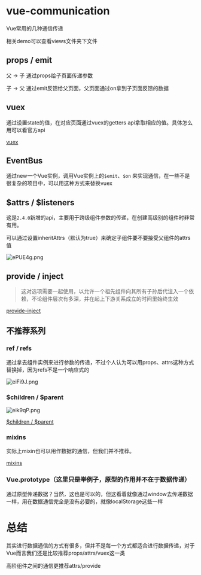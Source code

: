# vue-communication

Vue常用的几种通信传递

相关demo可以查看views文件夹下文件

## props / emit

父 -> 子 通过props给子页面传递参数

子 -> 父 通过emit反馈给父页面，父页面通过on拿到子页面反馈的数据

## vuex

通过设置state的值，在对应页面通过vuex的getters api拿取相应的值。具体怎么用可以看官方api

[vuex](https://vuex.vuejs.org/zh/guide/)

## EventBus

通过new一个Vue实例，调用Vue实例上的`$emit`、`$on` 来实现通信，在一些不是很复杂的项目中，可以用这种方式来替换vuex

## $attrs / $listeners

这是`2.4.0`新增的api，主要用于跨级组件参数的传递，在创建高级别的组件时非常有用。

可以通过设置inheritAttrs（默认为true）来确定子组件要不要接受父组件的attrs值

![ePUE4g.png](https://s2.ax1x.com/2019/07/22/ePUE4g.png)

## provide / inject

> 这对选项需要一起使用，以允许一个祖先组件向其所有子孙后代注入一个依赖，不论组件层次有多深，并在起上下游关系成立的时间里始终生效

[provide-inject](https://cn.vuejs.org/v2/api/#provide-inject)

## 不推荐系列

### ref / refs

通过拿去组件实例来进行参数的传递，不过个人认为可以用props、attrs这种方式替换掉，因为refs不是一个响应式的

![eiFi9J.png](https://s2.ax1x.com/2019/07/22/eiFi9J.png)

### $children / $parent

![eik9qP.png](https://s2.ax1x.com/2019/07/22/eik9qP.png)

[$children / $parent](https://cn.vuejs.org/v2/api/#parent)

### mixins

实际上mixin也可以用作数据的通信，但我们并不推荐。

[mixins](https://cn.vuejs.org/v2/api/#mixins)

### Vue.prototype（这里只是举例子，原型的作用并不在于数据传递）

通过原型传递数据？当然，这也是可以的，但这看着就像通过window去传递数据一样，用在数据通信完全是没有必要的，就像localStorage这些一样

# 总结

其实进行数据通信的方式有很多，但并不是每一个方式都适合进行数据传递，对于Vue而言我们还是比较推荐props/attrs/vuex这一类

高阶组件之间的通信更推荐attrs/provide

